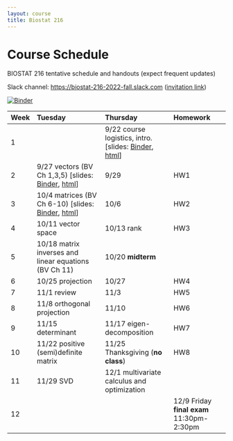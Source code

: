 ```yaml
---
layout: course
title: Biostat 216
---
```


# Course Schedule

BIOSTAT 216 tentative schedule and handouts (expect frequent updates)

Slack channel: <https://biostat-216-2022-fall.slack.com> ([invitation link](https://join.slack.com/t/ucla-7hk2613/shared_invite/zt-1eei7cag3-K8jmJ9mdlaIqKyhQUJc9_w))

[![Binder](https://mybinder.org/badge_logo.svg)](https://mybinder.org/v2/gh/ucla-biostat-216/2022fall.github.io/main)

| Week | Tuesday | Thursday | Homework |
|:-----------|:------------|:------------|:------------|
| 1 | | 9/22 course logistics, intro. \[slides: [Binder](https://mybinder.org/v2/gh/ucla-biostat-216/2022fall.github.io/main?filepath=slides%2F01-intro%2F01-intro.ipynb), [html](https://ucla-biostat-216.github.io/2022fall/slides/01-intro/01-intro.html)\] |  
| 2 | 9/27 vectors (BV Ch 1,3,5) \[slides: [Binder](https://mybinder.org/v2/gh/ucla-biostat-216/2022fall.github.io/main?filepath=slides%2F02-vector%2F02-vector.ipynb), [html](https://ucla-biostat-216.github.io/2022fall/slides/02-vector/02-vector.html)\] | 9/29 | HW1 |  
| 3 | 10/4 matrices (BV Ch 6-10) \[slides: [Binder](https://mybinder.org/v2/gh/ucla-biostat-216/2022fall.github.io/main?filepath=slides%2F03-matrix%2F03-matrix.ipynb), [html](https://ucla-biostat-216.github.io/2022fall/slides/03-matrix/03-matrix.html)\] | 10/6 | HW2 |  
| 4 | 10/11 vector space | 10/13 rank | HW3 |  
| 5 | 10/18 matrix inverses and linear equations (BV Ch 11) | 10/20 **midterm** | |  
| 6 | 10/25 projection | 10/27 | HW4 |     
| 7 | 11/1 review | 11/3 | HW5 |  
| 8 | 11/8 orthogonal projection | 11/10 | HW6 |   
| 9 | 11/15 determinant | 11/17 eigen-decomposition | HW7 |   
| 10 | 11/22 positive (semi)definite matrix | 11/25 Thanksgiving (**no class**) | HW8 |  
| 11 | 11/29 SVD | 12/1 multivariate calculus and optimization | |   
| 12 | | | 12/9 Friday **final exam** 11:30pm-2:30pm |   

